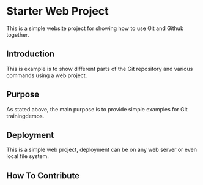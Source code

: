 # Starter Web Project

This is a simple website project for showing how to use Git and Github together.

## Introduction

This is example is to show different parts of the Git repository and various commands using a web project.

## Purpose

As stated above, the main purpose is to provide simple examples for Git trainingdemos.

## Deployment

This is a simple web project, deployment can be on any web server or even local file system.

## How To Contribute